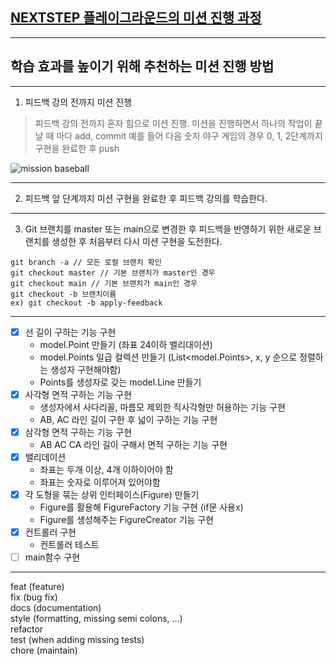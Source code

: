 ## [NEXTSTEP 플레이그라운드의 미션 진행 과정](https://github.com/next-step/nextstep-docs/blob/master/playground/README.md)

---
## 학습 효과를 높이기 위해 추천하는 미션 진행 방법

---
1. 피드백 강의 전까지 미션 진행 
> 피드백 강의 전까지 혼자 힘으로 미션 진행. 미션을 진행하면서 하나의 작업이 끝날 때 마다 add, commit
> 예를 들어 다음 숫자 야구 게임의 경우 0, 1, 2단계까지 구현을 완료한 후 push

![mission baseball](https://raw.githubusercontent.com/next-step/nextstep-docs/master/playground/images/mission_baseball.png)

---
2. 피드백 앞 단계까지 미션 구현을 완료한 후 피드백 강의를 학습한다.

---
3. Git 브랜치를 master 또는 main으로 변경한 후 피드백을 반영하기 위한 새로운 브랜치를 생성한 후 처음부터 다시 미션 구현을 도전한다.

```
git branch -a // 모든 로컬 브랜치 확인
git checkout master // 기본 브랜치가 master인 경우
git checkout main // 기본 브랜치가 main인 경우
git checkout -b 브랜치이름
ex) git checkout -b apply-feedback
```
----
- [x] 선 길이 구하는 기능 구현  
  - model.Point 만들기 (좌표 24이하 밸리대이션)
  - model.Points 일급 컬렉션 만들기 (List\<model.Points>\, x, y 순으로 정렬하는 생성자 구현해야함)
  - Points를 생성자로 갖는 model.Line 만들기
- [x] 사각형 면적 구하는 기능 구현
  - 생성자에서 사다리꼴, 마름모 제외한 직사각형만 허용하는 기능 구현
  - AB, AC 라인 길이 구한 후 넓이 구하는 기능 구현
- [x] 삼각형 면적 구하는 기능 구현
  - AB AC CA 라인 길이 구해서 면적 구하는 기능 구현
- [x] 밸리데이션
  - 좌표는 두개 이상, 4개 이하이어야 함
  - 좌표는 숫자로 이루어져 있어야함
- [x] 각 도형을 묶는 상위 인터페이스(Figure) 만들기
  - Figure를 활용해 FigureFactory 기능 구현 (if문 사용x)
  - Figure를 생성해주는 FigureCreator 기능 구현
- [x] 컨트롤러 구현
  - 컨트롤러 테스트
- [ ] main함수 구현

---
feat (feature)  
fix (bug fix)  
docs (documentation)  
style (formatting, missing semi colons, …)  
refactor  
test (when adding missing tests)  
chore (maintain)  